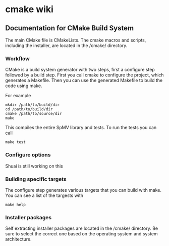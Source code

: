 # cmake wiki

## Documentation for CMake Build System

The main CMake file is CMakeLists. The cmake macros and scripts, including the installer,  are located in the /cmake/ directory.

### Workflow

CMake is a build system generator with two steps, first a configure step followed by a build step. First you call cmake to configure the project, which generates a Makefile. Then you can use the generated Makefile to build the code using make.

For example

```console
mkdir /path/to/build/dir
cd /path/to/build/dir
cmake /path/to/source/dir
make
```

This compiles the entire SpMV library and tests. To run the tests you can call

```console
make test
```

### Configure options
Shuai is still working on this


### Building specific targets
The configure step generates various targets that you can build with make. You can see a list of the targests with

```console
make help
```

### Installer packages
Self extracting installer packages are located in the /cmake/ directory. Be sure to select the correct one based on the operating system and system architecture.
